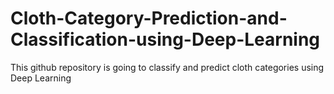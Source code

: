 # Cloth-Category-Prediction-and-Classification-using-Deep-Learning

This github repository is going to classify and predict cloth categories using Deep Learning
